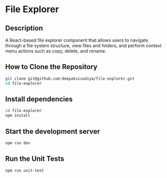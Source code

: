 # File Explorer

## Description

A React-based file explorer component that allows users to navigate through a file system structure, view files and folders, and perform context menu actions such as copy, delete, and rename.

## How to Clone the Repository

```sh
git clone git@github.com:deepaksisodiya/file-explorer.git
cd file-explorer
```

## Install dependencies

```sh
cd file-explorer
npm install
```

## Start the development server

```sh
npm run dev
```

## Run the Unit Tests

```sh
npm run unit-test
```
